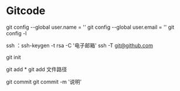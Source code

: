 # Gitcode
git config --global user.name = ''
git config --global user.email = ''
git config -l

ssh ：ssh-keygen -t rsa -C '电子邮箱'
ssh -T git@github.com

git init

git add *
git add 文件路径

git commit
git commit -m '说明'
